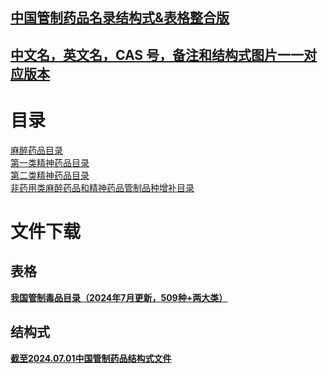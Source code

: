 ## [中国管制药品名录结构式&表格整合版](https://benzyl-titanium.pages.dev/posts/structural-formula/)

## [中文名，英文名，CAS 号，备注和结构式图片一一对应版本](https://biantai.pages.dev/Structural-formula/)

# 目录

[麻醉药品目录](麻醉药品目录/README.md)  
[第一类精神药品目录](第一类精神药品目录/README.md)  
[第二类精神药品目录](第二类精神药品目录/README.md)  
[非药用类麻醉药品和精神药品管制品种增补目录](非药用类麻醉药品和精神药品管制品种增补目录/README.md)  

# 文件下载

## 表格

**[我国管制毒品目录（2024年7月更新，509种+两大类）](https://github.com/Benzyl-titanium/Structural-formula/releases/download/drugs/2024.07.01.xlsx)**

## 结构式

**[截至2024.07.01中国管制药品结构式文件](https://github.com/Benzyl-titanium/Structural-formula/releases/download/drugs/Structural-formula.zip)**
